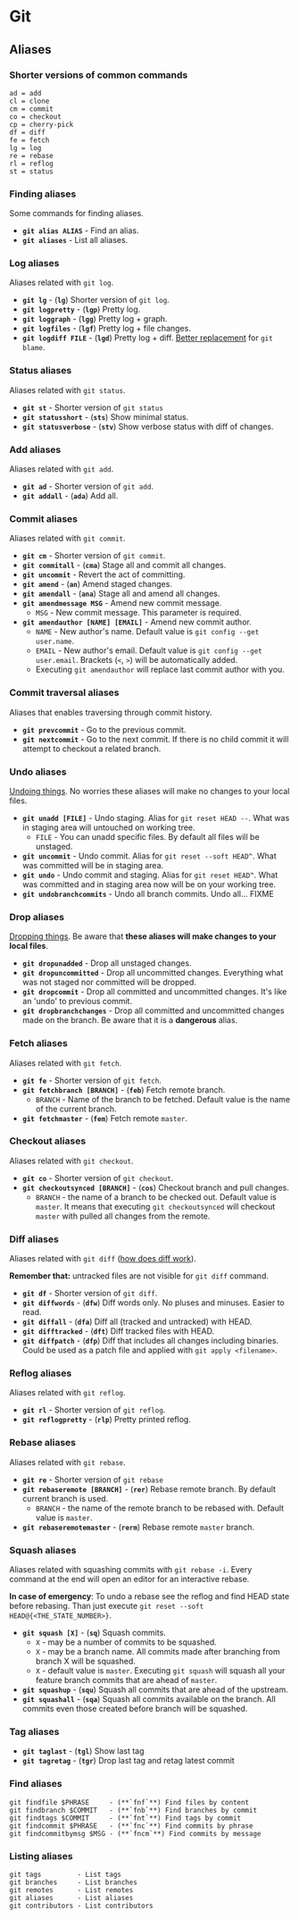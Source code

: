 # Git

## Aliases

### Shorter versions of common commands

```
ad = add
cl = clone
cm = commit
co = checkout
cp = cherry-pick
df = diff
fe = fetch
lg = log
re = rebase
rl = reflog
st = status
```

### Finding aliases

Some commands for finding aliases.

- **`git alias ALIAS`** - Find an alias.
- **`git aliases`** - List all aliases.

### Log aliases

Aliases related with `git log`.

- **`git lg`** - (**`lg`**) Shorter version of `git log`.
- **`git logpretty`** - (**`lgp`**) Pretty log.
- **`git loggraph`** - (**`lgg`**) Pretty log + graph.
- **`git logfiles`** - (**`lgf`**) Pretty log + file changes.
- **`git logdiff FILE`** - (**`lgd`**) Pretty log + diff. [Better replacement](http://blog.andrewray.me/a-better-git-blame/) for `git blame`.

### Status aliases

Aliases related with `git status`.

- **`git st`** - Shorter version of `git status`
- **`git statusshort`** - (**`sts`**) Show minimal status.
- **`git statusverbose`** - (**`stv`**) Show verbose status with diff of changes.

### Add aliases

Aliases related with `git add`.

- **`git ad`** - Shorter version of `git add`.
- **`git addall`** - (**`ada`**) Add all.

### Commit aliases

Aliases related with `git commit`.

- **`git cm`** - Shorter version of `git commit`.
- **`git commitall`** - (**`cma`**) Stage all and commit all changes.
- **`git uncommit`** - Revert the act of committing.
- **`git amend`** - (**`an`**) Amend staged changes.
- **`git amendall`** - (**`ana`**) Stage all and amend all changes.
- **`git amendmessage MSG`** - Amend new commit message.
    - `MSG` - New commit message. This parameter is required.
- **`git amendauthor [NAME] [EMAIL]`** - Amend new commit author.
    - `NAME` - New author's name. Default value is `git config --get user.name`.
    - `EMAIL` - New author's email. Default value is `git config --get user.email`. Brackets (`<`, `>`) will be automatically added.
    - Executing `git amendauthor` will replace last commit author with you.

### Commit traversal aliases

Aliases that enables traversing through commit history.

- **`git prevcommit`** - Go to the previous commit.
- **`git nextcommit`** - Go to the next commit. If there is no child commit it will attempt to checkout a related branch.

### Undo aliases

[Undoing things](http://stackoverflow.com/a/2846154/2284884). No worries these aliases will make no changes to your local files.

- **`git unadd [FILE]`** - Undo staging. Alias for `git reset HEAD --`. What was in staging area will untouched on working tree.
    - `FILE` - You can unadd specific files. By default all files will be unstaged.
- **`git uncommit`** - Undo commit. Alias for `git reset --soft HEAD^`. What was committed will be in staging area.
- **`git undo`** - Undo commit and staging. Alias for `git reset HEAD^`. What was committed and in staging area now will be on your working tree.
- **`git undobranchcommits`** - Undo all branch commits. Undo all... FIXME

### Drop aliases

[Dropping things](https://www.atlassian.com/git/tutorials/undoing-changes/git-reset). Be aware that **these aliases will make changes to your local files**.

- **`git dropunadded`** - Drop all unstaged changes.
- **`git dropuncommitted`** - Drop all uncommitted changes. Everything what was not staged nor committed will be dropped.
- **`git dropcommit`** - Drop all committed and uncommitted changes. It's like an 'undo' to previous commit.
- **`git dropbranchchanges`** - Drop all committed and uncommitted changes made on the branch. Be aware that it is a **dangerous** alias.

### Fetch aliases

Aliases related with `git fetch`.

- **`git fe`** - Shorter version of `git fetch`.
- **`git fetchbranch [BRANCH]`** - (**`feb`**) Fetch remote branch.
    - `BRANCH` - Name of the branch to be fetched. Default value is the name of the current branch.
- **`git fetchmaster`** - (**`fem`**) Fetch remote `master`.

### Checkout aliases

Aliases related with `git checkout`.

- **`git co`** - Shorter version of `git checkout`.
- **`git checkoutsynced [BRANCH]`** - (**`cos`**) Checkout branch and pull changes.
    - `BRANCH` - the name of a branch to be checked out. Default value is `master`. It means that executing `git checkoutsynced` will checkout `master` with pulled all changes from the remote.

### Diff aliases

Aliases related with `git diff` ([how does diff work](http://stackoverflow.com/a/1587952/2284884)).

**Remember that:** untracked files are not visible for `git diff` command.

- **`git df`** - Shorter version of `git diff`.
- **`git diffwords`** - (**`dfw`**) Diff words only. No pluses and minuses. Easier to read.
- **`git diffall`** - (**`dfa`**) Diff all (tracked and untracked) with HEAD.
- **`git difftracked`** - (**`dft`**) Diff tracked files with HEAD.
- **`git diffpatch`** - (**`dfp`**) Diff that includes all changes including binaries. Could be used as a patch file and applied with `git apply <filename>`.

### Reflog aliases

Aliases related with `git reflog`.

- **`git rl`** - Shorter version of `git reflog`.
- **`git reflogpretty`** - (**`rlp`**) Pretty printed reflog.

### Rebase aliases

Aliases related with `git rebase`.

- **`git re`** - Shorter version of `git rebase`
- **`git rebaseremote [BRANCH]`** - (**`rer`**) Rebase remote branch. By default current branch is used.
    - `BRANCH` - the name of the remote branch to be rebased with. Default value is `master`.  
- **`git rebaseremotemaster`** - (**`rerm`**) Rebase remote `master` branch.

### Squash aliases

Aliases related with squashing commits with `git rebase -i`. Every command at the end will open an editor for an interactive rebase.

**In case of emergency**: To undo a rebase see the reflog and find HEAD state before rebasing. Than just execute `git reset --soft HEAD@{<THE_STATE_NUMBER>}`.

- **`git squash [X]`** - (**`sq`**) Squash commits.
    - `X` - may be a number of commits to be squashed.
    - `X` - may be a branch name. All commits made after branching from branch X will be squashed.
    - `X` - default value is `master`. Executing `git squash` will squash all your feature branch commits that are ahead of `master`.
- **`git squashup`** - (**`squ`**) Squash all commits that are ahead of the upstream.
- **`git squashall`** - (**`sqa`**) Squash all commits available on the branch. All commits even those created before branch will be squashed.

### Tag aliases

- **`git taglast`**  - (**`tgl`**) Show last tag
- **`git tagretag`** - (**`tgr`**) Drop last tag and retag latest commit

### Find aliases

```
git findfile $PHRASE     - (**`fnf`**) Find files by content
git findbranch $COMMIT   - (**`fnb`**) Find branches by commit
git findtags $COMMIT     - (**`fnt`**) Find tags by commit
git findcommit $PHRASE   - (**`fnc`**) Find commits by phrase
git findcommitbymsg $MSG - (**`fncm`**) Find commits by message
```

### Listing aliases

```
git tags         - List tags
git branches     - List branches
git remotes      - List remotes
git aliases      - List aliases
git contributors - List contributors
```
